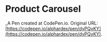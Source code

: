 # Product Carousel
 _A Pen created at CodePen.io. Original URL: [https://codepen.io/alphardex/pen/dyPQyKY](https://codepen.io/alphardex/pen/dyPQyKY).

 